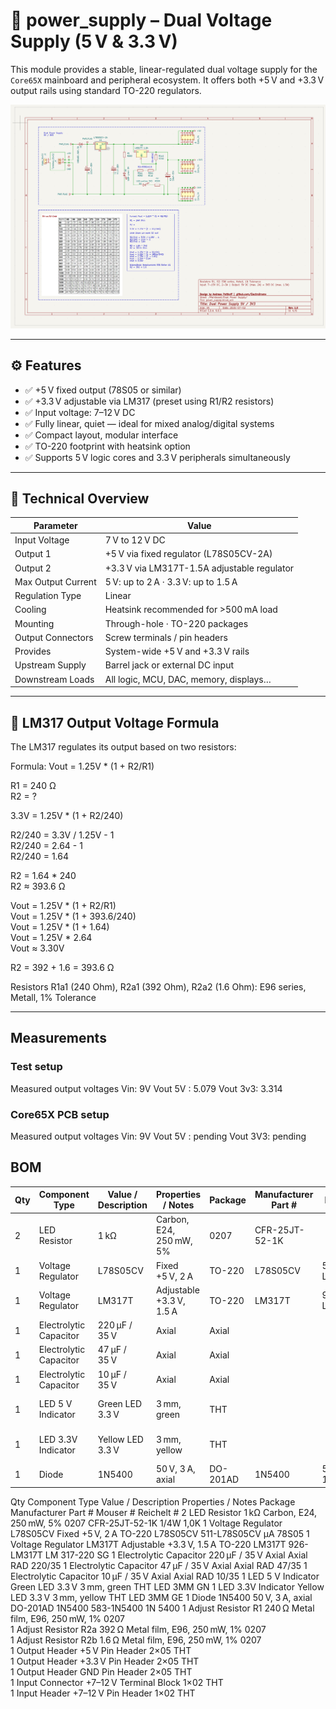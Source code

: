 # 🔋 power_supply – Dual Voltage Supply (5 V & 3.3 V)

This module provides a stable, linear-regulated dual voltage supply for the `Core65X` mainboard and peripheral ecosystem. It offers both +5 V and +3.3 V output rails using standard TO-220 regulators.

![power_supply](power_supply.png)

---

## ⚙️ Features

- ✅ +5 V fixed output (78S05 or similar)
- ✅ +3.3 V adjustable via LM317 (preset using R1/R2 resistors)
- ✅ Input voltage: 7–12 V DC
- ✅ Fully linear, quiet — ideal for mixed analog/digital systems
- ✅ Compact layout, modular interface
- ✅ TO-220 footprint with heatsink option
- ✅ Supports 5 V logic cores and 3.3 V peripherals simultaneously

---

## 🔧 Technical Overview

| Parameter          | Value                                       |
|--------------------|---------------------------------------------|
| Input Voltage      | 7 V to 12 V DC                              |
| Output 1           | +5 V via fixed regulator (L78S05CV-2A)      |
| Output 2           | +3.3 V via LM317T-1.5A adjustable regulator |
| Max Output Current | 5 V: up to 2 A · 3.3 V: up to 1.5 A         |
| Regulation Type    | Linear                                      |
| Cooling            | Heatsink recommended for >500 mA load       |
| Mounting           | Through-hole · TO-220 packages              |
| Output Connectors  | Screw terminals / pin headers               |
| Provides           | System-wide +5 V and +3.3 V rails           |
| Upstream Supply    | Barrel jack or external DC input            |
| Downstream Loads   | All logic, MCU, DAC, memory, displays…      |

---

## 📐 LM317 Output Voltage Formula

The LM317 regulates its output based on two resistors:

Formula: Vout = 1.25V * (1 + R2/R1)

R1 = 240 Ω\
R2 = ?

3.3V = 1.25V * (1 + R2/240)

R2/240 = 3.3V / 1.25V - 1\
R2/240 = 2.64 - 1\
R2/240 = 1.64

R2 = 1.64 * 240\
R2 ≈ 393.6 Ω

Vout = 1.25V * (1 + R2/R1)\
Vout = 1.25V * (1 + 393.6/240)\
Vout = 1.25V * (1 + 1.64)\
Vout = 1.25V * 2.64\
Vout ≈ 3.30V

R2 = 392 + 1.6 = 393.6 Ω

Resistors R1a1 (240 Ohm), R2a1 (392 Ohm), R2a2 (1.6 Ohm): E96 series, Metall, 1% Tolerance

---

## Measurements

### Test setup

Measured output voltages
Vin: 9V
Vout 5V : 5.079
Vout 3v3: 3.314

### Core65X PCB setup

Measured output voltages
Vin: 9V
Vout 5V : pending
Vout 3V3: pending

## BOM

| Qty | Component Type         | Value / Description | Properties / Notes       | Package  | Manufacturer Part # | Mouser #     | Reichelt #    |   |   |
|-----|------------------------|---------------------|--------------------------|----------|---------------------|--------------|---------------|---|---|
| 2   | LED Resistor           | 1 kΩ                | Carbon, E24, 250 mW, 5%  | 0207     | CFR-25JT-52-1K      |              | 1/4W 1,0K     |   |   |
| 1   | Voltage Regulator      | L78S05CV            | Fixed +5 V, 2 A          | TO-220   | L78S05CV            | 511-L78S05CV | µA 78S05      |   |   |
| 1   | Voltage Regulator      | LM317T              | Adjustable +3.3 V, 1.5 A | TO-220   | LM317T              | 926-LM317T   | LM 317-220 SG |   |   |
| 1   | Electrolytic Capacitor | 220 µF / 35 V       | Axial                    | Axial    |                     |              | RAD 220/35    |   |   |
| 1   | Electrolytic Capacitor | 47 µF / 35 V        | Axial                    | Axial    |                     |              | RAD 47/35     |   |   |
| 1   | Electrolytic Capacitor | 10 µF / 35 V        | Axial                    | Axial    |                     |              | RAD 10/35     |   |   |
| 1   | LED 5 V Indicator      | Green LED 3.3 V     | 3 mm, green              | THT      |                     |              | LED 3MM GN    |   |   |
| 1   | LED 3.3V Indicator     | Yellow LED 3.3 V    | 3 mm, yellow             | THT      |                     |              | LED 3MM GE    |   |   |
| 1   | Diode                  | 1N5400              | 50 V, 3 A, axial         | DO-201AD | 1N5400              | 583-1N5400   | 1N 5400       |   |   |


Qty	Component Type	Value / Description	Properties / Notes	Package	Manufacturer Part #	Mouser #	Reichelt #
2	LED Resistor	1 kΩ	Carbon, E24, 250 mW, 5%	0207	CFR-25JT-52-1K		1/4W 1,0K
1	Voltage Regulator	L78S05CV	Fixed +5 V, 2 A	TO-220	L78S05CV	511-L78S05CV	µA 78S05
1	Voltage Regulator	LM317T	Adjustable +3.3 V, 1.5 A	TO-220	LM317T	926-LM317T	LM 317-220 SG
1	Electrolytic Capacitor	220 µF / 35 V	Axial	Axial			RAD 220/35
1	Electrolytic Capacitor	47 µF / 35 V	Axial	Axial			RAD 47/35
1	Electrolytic Capacitor	10 µF / 35 V	Axial	Axial			RAD 10/35
1	LED 5 V Indicator	Green LED 3.3 V	3 mm, green	THT			LED 3MM GN
1	LED 3.3V Indicator	Yellow LED 3.3 V	3 mm, yellow	THT			LED 3MM GE
1	Diode	1N5400	50 V, 3 A, axial	DO-201AD	1N5400	583-1N5400	1N 5400
1	Adjust Resistor R1	240 Ω	Metal film, E96, 250 mW, 1%	0207			
1	Adjust Resistor R2a	392 Ω	Metal film, E96, 250 mW, 1%	0207			
1	Adjust Resistor R2b	1.6 Ω	Metal film, E96, 250 mW, 1%	0207			
1	Output Header	+5 V	Pin Header 2×05	THT			
1	Output Header	+3.3 V	Pin Header 2×05	THT			
1	Output Header	GND	Pin Header 2×05	THT			
1	Input Connector	+7–12 V	Terminal Block 1×02	THT			
1	Input Header	+7–12 V	Pin Header 1×02	THT			

